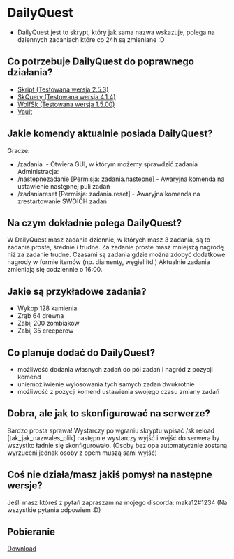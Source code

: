 # DailyQuest
- DailyQuest jest to skrypt, który jak sama nazwa wskazuje, polega na dziennych zadaniach które co 24h są zmieniane :D 
## Co potrzebuje DailyQuest do poprawnego działania?
- [Skript (Testowana wersja 2.5.3)](https://github.com/SkriptLang/Skript/releases) 
- [SkQuery (Testowana wersja 4.1.4)](https://www.spigotmc.org/resources/skquery-1-9-1-16.36631/?__cf_chl_jschl_tk__=pmd_f222a7f7b1b0fa15fb86280649aa89d515cc0ec3-1628766827-0-gqNtZGzNAfijcnBszQi6)
- [WolfSk (Testowana wersja 1.5.00)](https://www.spigotmc.org/resources/wolfsk.77943/)
- [Vault](https://www.spigotmc.org/resources/vault.34315/?__cf_chl_jschl_tk__=pmd_1b089ca95e1f744d6aaf188000f45eb665513731-1628264500-0-gqNtZGzNAeKjcnBszQZ6)

## Jakie komendy aktualnie posiada DailyQuest?
Gracze:
- /zadania  - Otwiera GUI, w którym możemy sprawdzić zadania
Administracja:
- /nastepnezadanie [Permisja: zadania.nastepne] - Awaryjna komenda na ustawienie następnej puli zadań
- /zadaniareset [Permisja: zadania.reset] - Awaryjna komenda na zrestartowanie SWOICH zadań
## Na czym dokładnie polega DailyQuest?
W DailyQuest masz zadania dziennie, w których masz 3 zadania, są to zadania proste, średnie i trudne.
Za zadanie proste masz mniejszą nagrodę niż za zadanie trudne.
Czasami są zadania gdzie można zdobyć dodatkowe nagrody w formie itemów (np. diamenty, węgiel itd.)
Aktualnie zadania zmieniają się codziennie o 16:00.
## Jakie są przykładowe zadania?
- Wykop 128 kamienia
- Zrąb 64 drewna
- Zabij 200 zombiakow
- Zabij 35 creeperow
## Co planuje dodać do DailyQuest?
- możliwość dodania własnych zadań do pól zadań i nagród z pozycji komend
- uniemożliwienie wylosowania tych samych zadań dwukrotnie
- możliwość z pozycji komend ustawienia swojego czasu zmiany zadań
## Dobra, ale jak to skonfigurować na serwerze?
Bardzo prosta sprawa! Wystarczy po wgraniu skryptu wpisać /sk reload [tak_jak_nazwales_plik] następnie wystarczy wyjść i wejść do serwera by wszystko ładnie się skonfigurowało. (Osoby bez opa automatycznie zostaną wyrzuceni jednak osoby z opem muszą sami wyjść)
## Coś nie działa/masz jakiś pomysł na następne wersje?
Jeśli masz któreś z pytań zapraszam na mojego discorda: maka12#1234
(Na wszystkie pytania odpowiem :D)
## Pobieranie
[Download](https://github.com/maka12v/DailyQuest/releases/tag/v1.0)
